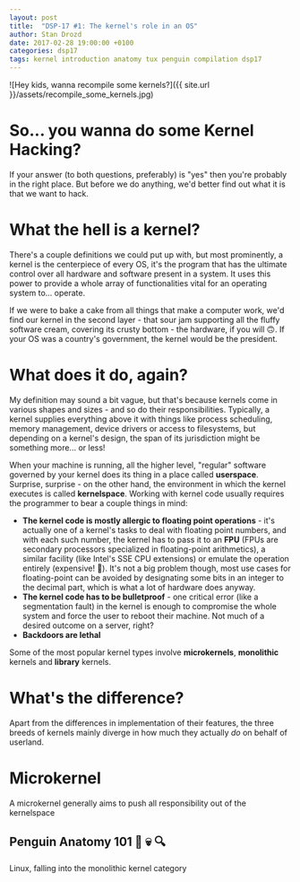 ```yaml
---
layout: post
title:  "DSP-17 #1: The kernel's role in an OS"
author: Stan Drozd
date: 2017-02-28 19:00:00 +0100
categories: dsp17
tags: kernel introduction anatomy tux penguin compilation dsp17
---
```

![Hey kids, wanna recompile some kernels?]({{ site.url }}/assets/recompile_some_kernels.jpg)
# So... you wanna do some Kernel Hacking?
If your answer (to both questions, preferably) is "yes" then you're probably in
the right place. But before we do anything, we'd better find out what it is that
we want to hack.

# What the hell is a kernel?
There's a couple definitions we could put up with, but most prominently, a
kernel is the centerpiece of every OS, it's the program that has the ultimate
control over all hardware and software present in a system. It uses this power
to provide a whole array of functionalities vital for an operating system to...
operate.

If we were to bake a cake from all things that make a computer work, we'd find
our kernel in the second layer - that sour jam supporting all the fluffy
software cream, covering its crusty bottom - the hardware, if you will
:upside_down_face:. If your OS was a country's government, the kernel would be
the president.

# What does it do, again?
My definition may sound a bit vague, but that's because kernels come in various
shapes and sizes - and so do their responsibilities. Typically, a kernel
supplies everything above it with things like process scheduling, memory
management, device drivers or access to filesystems, but depending on a kernel's
design, the span of its jurisdiction might be something more... or less!

When your machine is running, all the higher level, "regular" software governed
by your kernel does its thing in a place called **userspace**. Surprise,
surprise - on the other hand, the environment in which the kernel executes is
called **kernelspace**. Working with kernel code usually requires the programmer
to bear a couple things in mind:
* **The kernel code is  mostly allergic to floating point operations** - it's
  actually one of a kernel's tasks to deal with floating point numbers, and with
  each such number, the kernel has to pass it to an **FPU** (FPUs are secondary
  processors specialized in floating-point arithmetics), a similar facility (like
  Intel's SSE CPU extensions) or emulate the operation entirely (expensive!
  :money_with_wings:). It's not a big problem though, most use cases for
  floating-point can be avoided by designating some bits in an integer to the
  decimal part, which is what a lot of hardware does anyway.
* **The kernel code has to be bulletproof** - one critical error (like a
  segmentation fault) in the kernel is enough to compromise the whole system and
  force the user to reboot their machine. Not much of a desired outcome on a
  server, right?
* **Backdoors are lethal**

Some of the most popular kernel types involve **microkernels**, **monolithic**
kernels and **library** kernels.

# What's the difference?
Apart from the differences in implementation of their features, the three breeds
of kernels mainly diverge in how much they actually *do* on behalf of userland.

# Microkernel
A microkernel generally aims to push all responsibility out of the kernelspace


## Penguin Anatomy 101 :penguin: :skull: :mag:
Linux, falling into the monolithic kernel category
